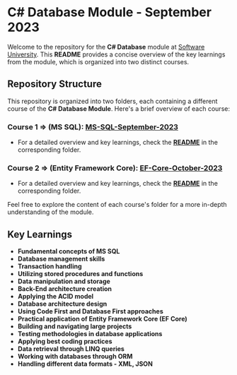 # C# Database Module - September 2023

Welcome to the repository for the **C# Database** module at [Software University](https://softuni.bg/). This **README** provides a concise overview of the key learnings from the module, which is organized into two distinct courses.

## Repository Structure

This repository is organized into two folders, each containing a different course of the **C# Database Module**. Here's a brief overview of each course:

### Course 1 => (MS SQL): [MS-SQL-September-2023](https://github.com/dimitrov8/SoftUni/tree/main/CSharp-DB/MS-SQL-September-2023)

- For a detailed overview and key learnings, check the **[README](https://github.com/dimitrov8/SoftUni/blob/main/CSharp-DB/MS-SQL-September-2023/README.md)** in the corresponding folder.

### Course 2 => (Entity Framework Core): [EF-Core-October-2023](https://github.com/dimitrov8/SoftUni/tree/main/CSharp-DB/EF-Core-October-2023)

- For a detailed overview and key learnings, check the **[README](https://github.com/dimitrov8/SoftUni/blob/main/CSharp-DB/EF-Core-October-2023/README.md)** in the corresponding folder.

Feel free to explore the content of each course's folder for a more in-depth understanding of the module.

## Key Learnings

- **Fundamental concepts of MS SQL**
- **Database management skills**
- **Transaction handling**
- **Utilizing stored procedures and functions**
- **Data manipulation and storage**
- **Back-End architecture creation**
- **Applying the ACID model**
- **Database architecture design**
- **Using Code First and Database First approaches**
- **Practical application of Entity Framework Core (EF Core)**
- **Building and navigating large projects**
- **Testing methodologies in database applications**
- **Applying best coding practices**
- **Data retrieval through LINQ queries**
- **Working with databases through ORM**
- **Handling different data formats - XML, JSON**
